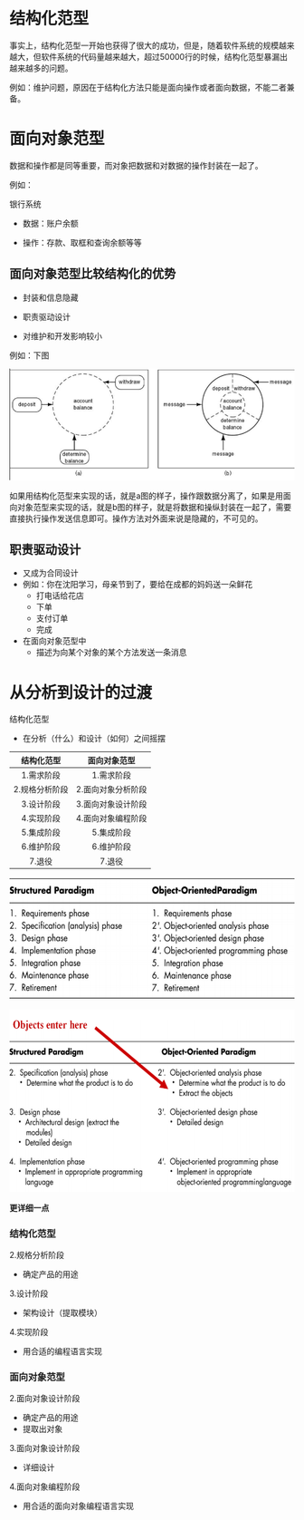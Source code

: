 # 结构化范型

事实上，结构化范型一开始也获得了很大的成功，但是，随着软件系统的规模越来越大，但软件系统的代码量越来越大，超过50000行的时候，结构化范型暴漏出越来越多的问题。

例如：维护问题，原因在于结构化方法只能是面向操作或者面向数据，不能二者兼备。

# 面向对象范型

数据和操作都是同等重要，而对象把数据和对数据的操作封装在一起了。

例如：

银行系统

- 数据：账户余额

- 操作：存款、取框和查询余额等等

## 面向对象范型比较结构化的优势

- 封装和信息隐藏

- 职责驱动设计

- 对维护和开发影响较小

例如：下图

![image-20210430162403806](images/image-20210430162403806.png)

如果用结构化范型来实现的话，就是a图的样子，操作跟数据分离了，如果是用面向对象范型来实现的话，就是b图的样子，就是将数据和操纵封装在一起了，需要直接执行操作发送信息即可。操作方法对外面来说是隐藏的，不可见的。

## 职责驱动设计

- 又成为合同设计
- 例如：你在沈阳学习，母亲节到了，要给在成都的妈妈送一朵鲜花
    - 打电话给花店
    - 下单
    - 支付订单
    - 完成
- 在面向对象范型中
    - 描述为向某个对象的某个方法发送一条消息

# 从分析到设计的过渡

结构化范型

- 在分析（什么）和设计（如何）之间摇摆

| 结构化范型 | 面向对象范型 |
| :--------: | :----------: |
| 1.需求阶段 |       1.需求阶段       |
|     2.规格分析阶段       |      2.面向对象分析阶段        |
|       3.设计阶段     |      3.面向对象设计阶段        |
|       4.实现阶段     |     4.面向对象编程阶段         |
|       5.集成阶段     |    5.集成阶段          |
|       6.维护阶段     |        6.维护阶段      |
|       7.退役     |       7.退役       |

![image-20210430210532335](images/image-20210430210532335.png)



![image-20210430210555024](images/image-20210430210555024.png)

**更详细一点**

### 结构化范型

2.规格分析阶段

- 确定产品的用途

3.设计阶段

- 架构设计（提取模块）

4.实现阶段

- 用合适的编程语言实现

### 面向对象范型

2.面向对象设计阶段

- 确定产品的用途
- 提取出对象

3.面向对象设计阶段

- 详细设计

4.面向对象编程阶段

- 用合适的面向对象编程语言实现

